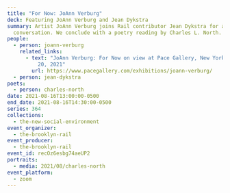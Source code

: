 ```yaml
---
title: "For Now: JoAnn Verburg"
deck: Featuring JoAnn Verburg and Jean Dykstra
summary: Artist JoAnn Verburg joins Rail contributor Jean Dykstra for a
  conversation. We conclude with a poetry reading by Charles L. North.
people:
  - person: joann-verburg
    related_links:
      - text: "JoAnn Verburg: For Now on view at Pace Gallery, New York through August
          20, 2021"
        url: https://www.pacegallery.com/exhibitions/joann-verburg/
  - person: jean-dykstra
poets:
  - person: charles-north
date: 2021-08-16T13:00:00-0500
end_date: 2021-08-16T14:30:00-0500
series: 364
collections:
  - the-new-social-environment
event_organizer:
  - the-brooklyn-rail
event_producer:
  - the-brooklyn-rail
event_id: recOz6esbg74aeUP2
portraits:
  - media: 2021/08/charles-north
event_platform:
  - zoom
---
```

